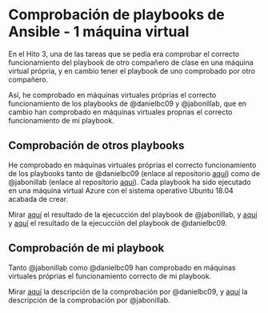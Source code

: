 # Comprobación de playbooks de Ansible - 1 máquina virtual

En el Hito 3, una de las tareas que se pedía era comprobar el correcto funcionamiento del playbook de otro compañero de clase en una máquina virtual própria, y en cambio tener el playbook de uno comprobado por otro compañero.

Así, he comprobado en máquinas virtuales próprias el correcto funcionamiento de los playbooks de @danielbc09 y @jabonillab, que en cambio han comprobado en máquinas virtuales proprias el correcto funcionamiento de mi playbook.

## Comprobación de otros playbooks

He comprobado en máquinas virtuales próprias el correcto funcionamiento de los playbooks tanto de @danielbc09 (enlace al repositorio [aquí](https://github.com/danielbc09/Proyecto_CC)) como de @jabonillab (enlace al repositorio [aquí](https://github.com/jabonillab/ProyectoCC2018)). Cada playbook ha sido ejecutado en una máquina virtual Azure con el sistema operativo Ubuntu 18.04 acabada de crear.

Mirar [aquí](https://github.com/migueldgoncalves/CCproj_1819/blob/master/docs/Comprobacion/comprobacion_jorge.jpg) el resultado de la ejecucción del playbook de @jabonillab, y [aquí](https://github.com/migueldgoncalves/CCproj_1819/blob/master/docs/Comprobacion/comprobacion_daniel_1.png) y [aquí](https://github.com/migueldgoncalves/CCproj_1819/blob/master/docs/Comprobacion/comprobacion_daniel_2.png) el resultado de la ejecucción del playbook de @danielbc09.

## Comprobación de mi playbook

Tanto @jabonillab como @danielbc09 han comprobado en máquinas virtuales próprias el funcionamiento correcto de mi playbook.

Mirar [aquí](https://github.com/danielbc09/Proyecto_CC/blob/master/docs/prov_%20migueldgoncalves.md) la descripción de la comprobación por @danielbc09, y [aquí](https://github.com/jabonillab/ProyectoCC2018/blob/master/docs/Hitotres.md#comprobaci%C3%B3n-compa%C3%B1ero) la descripción de la comprobación por @jabonillab.
